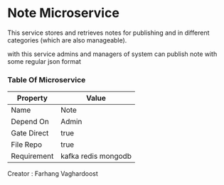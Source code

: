 # Note Microservice

This service stores and retrieves notes for publishing and in different categories (which are also manageable).

with this service admins and managers of system can publish note with some regular json format

### Table Of Microservice

Property | Value
--- | ---
Name | Note
Depend On | Admin
Gate Direct | true
File Repo | true
Requirement | kafka redis mongodb

Creator : Farhang Vaghardoost

